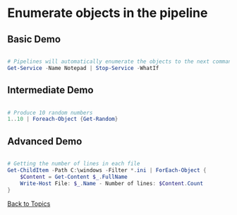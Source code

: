 # Enumerate objects in the pipeline

## Basic Demo

```PowerShell

# Pipelines will automatically enumerate the objects to the next command
Get-Service -Name Notepad | Stop-Service -WhatIf


```

## Intermediate Demo

```PowerShell

# Produce 10 random numbers
1..10 | Foreach-Object {Get-Random}

```

## Advanced Demo

```PowerShell

# Getting the number of lines in each file
Get-ChildItem -Path C:\windows -Filter *.ini | ForEach-Object {
    $Content = Get-Content $_.FullName
    Write-Host File: $_.Name - Number of lines: $Content.Count
}

```


[Back to Topics](../README.md#morning-session)


